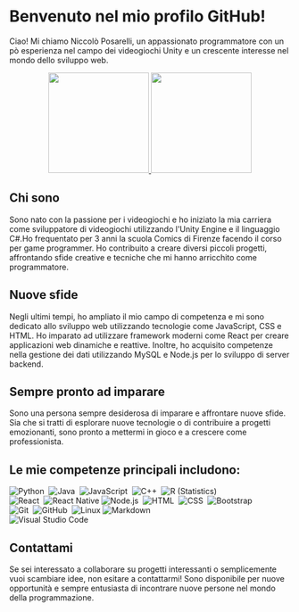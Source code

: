 
# Benvenuto nel mio profilo GitHub!

Ciao! Mi chiamo Niccolò Posarelli, un appassionato programmatore con un pò esperienza nel campo dei videogiochi Unity e un crescente interesse nel mondo dello sviluppo web.


<p align="center">
<a href="https://github.com/AVS1508">
  <img height="180em" src="https://github-readme-stats-eight-theta.vercel.app/api?username=RedViper234&show_icons=true&theme=vue-dark&include_all_commits=true&count_private=true" />
  <img height="180em" src="https://github-readme-stats-eight-theta.vercel.app/api/top-langs/?username=RedViper234&layout=compact&exclude_lang=java+r&theme=vue-dark" />
</a>
</p>

## Chi sono

Sono nato con la passione per i videogiochi e ho iniziato la mia carriera come sviluppatore di videogiochi utilizzando l'Unity Engine e il linguaggio C#.Ho frequentato per 3 anni la scuola Comics di Firenze facendo il corso per game programmer. Ho contribuito a creare diversi piccoli progetti, affrontando sfide creative e tecniche che mi hanno arricchito come programmatore.

## Nuove sfide

Negli ultimi tempi, ho ampliato il mio campo di competenza e mi sono dedicato allo sviluppo web utilizzando tecnologie come JavaScript, CSS e HTML. Ho imparato ad utilizzare framework moderni come React per creare applicazioni web dinamiche e reattive. Inoltre, ho acquisito competenze nella gestione dei dati utilizzando MySQL e Node.js per lo sviluppo di server backend.

## Sempre pronto ad imparare

Sono una persona sempre desiderosa di imparare e affrontare nuove sfide. Sia che si tratti di esplorare nuove tecnologie o di contribuire a progetti emozionanti, sono pronto a mettermi in gioco e a crescere come professionista.

## Le mie competenze principali includono:

![Python](https://img.shields.io/badge/-Python-333333?style=flat&logo=python)&nbsp;
![Java](https://img.shields.io/badge/-Java-333333?style=flat&logo=Java&logoColor=FFA518)&nbsp;
![JavaScript](https://img.shields.io/badge/-JavaScript-333333?style=flat&logo=javascript)&nbsp;
![C++](https://img.shields.io/badge/-C++-333333?style=flat&logo=C%2B%2B&logoColor=00599C)&nbsp;
![R (Statistics)](https://img.shields.io/badge/-R-333333?style=flat&logo=R&logoColor=276DC3)\
![React](https://img.shields.io/badge/-React-333333?style=flat&logo=react)&nbsp;
![React Native](https://img.shields.io/badge/-React%20Native-333333?style=flat&logo=react)
![Node.js](https://img.shields.io/badge/-Node.js-333333?style=flat&logo=node.js)&nbsp;
![HTML](https://img.shields.io/badge/-HTML-333333?style=flat&logo=HTML5)&nbsp;
![CSS](https://img.shields.io/badge/-CSS-333333?style=flat&logo=CSS3&logoColor=1572B6)&nbsp;
![Bootstrap](https://img.shields.io/badge/-Bootstrap-333333?style=flat&logo=bootstrap&logoColor=563D7C)\
![Git](https://img.shields.io/badge/-Git-333333?style=flat&logo=git)&nbsp;
![GitHub](https://img.shields.io/badge/-GitHub-333333?style=flat&logo=github)&nbsp;
![Linux](https://img.shields.io/badge/-Linux-333333?style=flat&logo=linux)
![Markdown](https://img.shields.io/badge/-Markdown-333333?style=flat&logo=markdown)\
![Visual Studio Code](https://img.shields.io/badge/-Visual%20Studio%20Code-333333?style=flat&logo=visual-studio-code&logoColor=007ACC)&nbsp;

## Contattami

Se sei interessato a collaborare su progetti interessanti o semplicemente vuoi scambiare idee, non esitare a contattarmi! Sono disponibile per nuove opportunità e sempre entusiasta di incontrare nuove persone nel mondo della programmazione.

